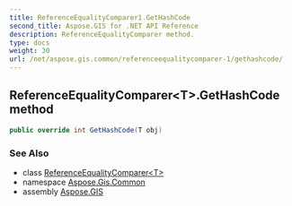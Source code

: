 ```yaml
---
title: ReferenceEqualityComparer1.GetHashCode
second_title: Aspose.GIS for .NET API Reference
description: ReferenceEqualityComparer method. 
type: docs
weight: 30
url: /net/aspose.gis.common/referenceequalitycomparer-1/gethashcode/
---
```

## ReferenceEqualityComparer&lt;T&gt;.GetHashCode method

```csharp
public override int GetHashCode(T obj)
```

### See Also

* class [ReferenceEqualityComparer&lt;T&gt;](../)
* namespace [Aspose.Gis.Common](../../referenceequalitycomparer-1/)
* assembly [Aspose.GIS](../../../)


